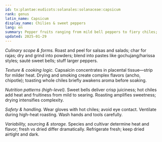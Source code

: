 ```yaml
---
id: tx:plantae:eudicots:solanales:solanaceae:capsicum
rank: genus
latin_name: Capsicum
display_name: Chilies & sweet peppers
lang: en
summary: Pepper fruits ranging from mild bell peppers to fiery chiles; used fresh, roasted, dried, and ground into pastes and powders that define regional cuisines.
updated: 2025-01-29
---
```


_Culinary scope & forms._ Roast and peel for salsas and salads; char for rajas; dry and grind into powders; blend into pastes like gochujang/harissa styles; sauté sweet bells; stuff larger peppers.

_Texture & cooking logic._ Capsaicin concentrates in placental tissue—strip for milder heat. Drying and smoking create complex flavors (ancho, chipotle); toasting whole chiles briefly awakens aroma before soaking.

_Nutrition patterns (high-level)._ Sweet bells deliver crisp juiciness; hot chiles add heat and fruitiness from mild to searing. Roasting amplifies sweetness; drying intensifies complexity.

_Safety & handling._ Wear gloves with hot chiles; avoid eye contact. Ventilate during high-heat roasting. Wash hands and tools carefully.

_Variability, sourcing & storage._ Species and cultivar determine heat and flavor; fresh vs dried differ dramatically. Refrigerate fresh; keep dried airtight and dark.
